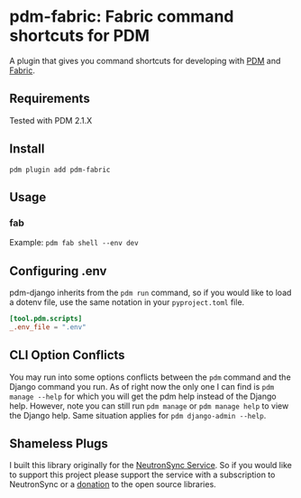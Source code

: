 # pdm-fabric: Fabric command shortcuts for PDM

A plugin that gives you command shortcuts for developing with [PDM](https://pdm.fming.dev/) and
[Fabric](https://www.fabfile.org).


## Requirements

Tested with PDM 2.1.X

## Install

`pdm plugin add pdm-fabric`

## Usage

### fab

Example: `pdm fab shell --env dev`

## Configuring .env

pdm-django inherits from the `pdm run` command, so if you would like to load a dotenv file, use the same notation in your `pyproject.toml` file.

```toml
[tool.pdm.scripts]
_.env_file = ".env"
```

## CLI Option Conflicts

You may run into some options conflicts between the `pdm` command and the Django command you run. As of right now the only one I can find is `pdm manage --help` for which you will get the pdm help instead of the Django help. However, note you can still run `pdm manage` or `pdm manage help` to view the Django help. Same situation applies for `pdm django-admin --help`.

## Shameless Plugs

I built this library originally for the [NeutronSync Service](https://www.neutronsync.com/). So if you would like to support this project please support the service with a subscription to NeutronSync or a [donation](https://github.com/sponsors/neutron-sync) to the open source libraries.
